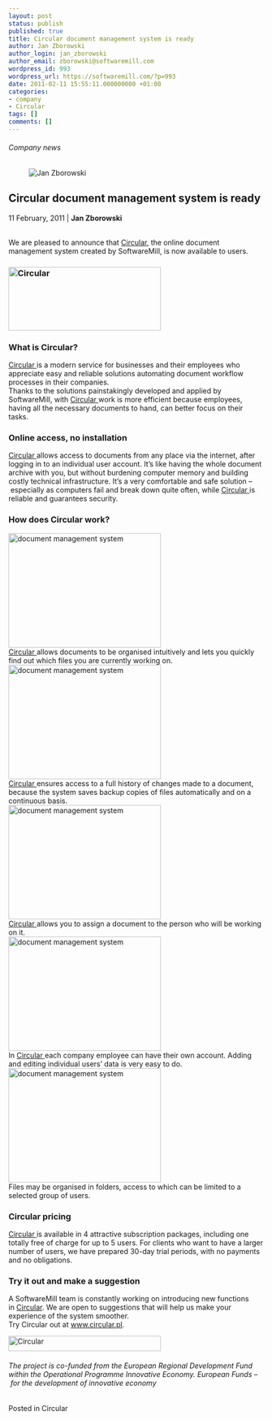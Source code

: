 ```yaml
---
layout: post
status: publish
published: true
title: Circular document management system is ready
author: Jan Zborowski
author_login: jan_zborowski
author_email: zborowski@softwaremill.com
wordpress_id: 993
wordpress_url: https://softwaremill.com/?p=993
date: 2011-02-11 15:55:11.000000000 +01:00
categories:
- company
- Circular
tags: []
comments: []
---
```


<h6>Company news</h6>
<div class="post-header clearfix">
<figure><div class="image"><img src="https://softwaremill.com/wp-content/uploads/2013/04/zborowski.jpg" alt="Jan Zborowski"></div></figure><div class="title">
<h2 class="font-dark-blue font-normal">Circular document management system is ready</h2>11 February, 2011 | <b>Jan Zborowski</b><br><br>
</div>
</div>
<div class="post-rows"><div class="text">
<p id="Postyarchiwalne-Circulardocumentmanagementsystemisready">We are pleased to announce that <a href="http://circular.pl/" rel="nofollow">Circular</a>, the online document management system created by SoftwareMill, is now available to users.</p>
<h3><img class="alignnone size-full wp-image-994" alt="Circular" src="https://softwaremill.com/wp-content/uploads/2013/08/circular_logo_final-300x125.png" width="300" height="125"></h3>
<h3 id="Postyarchiwalne-WhatisCircular?">What is Circular?</h3>
<p><a href="http://circular.pl/" rel="nofollow">Circular </a>is a modern service for businesses and their employees who appreciate easy and reliable solutions automating document workflow processes in their companies.<br>Thanks to the solutions painstakingly developed and applied by SoftwareMill, with <a href="http://circular.pl/" rel="nofollow">Circular </a>work is more efficient because employees, having all the necessary documents to hand, can better focus on their tasks.</p>
<h3 id="Postyarchiwalne-Onlineaccess,noinstallation">Online access, no installation</h3>
<p><a href="http://circular.pl/" rel="nofollow">Circular </a>allows access to documents from any place via the internet, after logging in to an individual user account. It’s like having the whole document archive with you, but without burdening computer memory and building costly technical infrastructure. It’s a very comfortable and safe solution – especially as computers fail and break down quite often, while <a href="http://circular.pl/" rel="nofollow">Circular </a>is reliable and guarantees security.</p>
<h3 id="Postyarchiwalne-HowdoesCircularwork?">How does Circular work?</h3>
<p><a href="https://softwaremill.com/wp-content/uploads/2013/08/assigned-300x225.png"><img class="alignnone size-full wp-image-995" alt="document management system" src="https://softwaremill.com/wp-content/uploads/2013/08/assigned-300x225.png" width="300" height="225"></a><br><a href="http://circular.pl/" rel="nofollow">Circular </a>allows documents to be organised intuitively and lets you quickly find out which files you are currently working on.<br><a href="https://softwaremill.com/wp-content/uploads/2013/08/history-300x225.png"><img class="alignnone size-full wp-image-996" alt="document management system" src="https://softwaremill.com/wp-content/uploads/2013/08/history-300x225.png" width="300" height="225"></a><br><a href="http://circular.pl/" rel="nofollow">Circular </a>ensures access to a full history of changes made to a document, because the system saves backup copies of files automatically and on a continuous basis.<br><a href="https://softwaremill.com/wp-content/uploads/2013/08/assign_to-300x225.png"><img class="alignnone size-full wp-image-997" alt="document management system" src="https://softwaremill.com/wp-content/uploads/2013/08/assign_to-300x225.png" width="300" height="225"></a><br><a href="http://circular.pl/" rel="nofollow">Circular </a>allows you to assign a document to the person who will be working on it.<br><a href="https://softwaremill.com/wp-content/uploads/2013/08/administration2-300x225.png"><img class="alignnone size-full wp-image-998" alt="document management system" src="https://softwaremill.com/wp-content/uploads/2013/08/administration2-300x225.png" width="300" height="225"></a><br>In <a href="http://circular.pl/" rel="nofollow">Circular </a>each company employee can have their own account. Adding and editing individual users’ data is very easy to do.<br><a href="https://softwaremill.com/wp-content/uploads/2013/08/security-300x225.png"><img class="alignnone size-full wp-image-999" alt="document management system" src="https://softwaremill.com/wp-content/uploads/2013/08/security-300x225.png" width="300" height="225"></a><br>Files may be organised in folders, access to which can be limited to a selected group of users.</p>
<h3 id="Postyarchiwalne-Circularpricing">Circular pricing</h3>
<p><a href="http://circular.pl/" rel="nofollow">Circular </a>is available in 4 attractive subscription packages, including one totally free of charge for up to 5 users. For clients who want to have a larger number of users, we have prepared 30-day trial periods, with no payments and no obligations.</p>
<h3 id="Postyarchiwalne-Tryitoutandmakeasuggestion">Try it out and make a suggestion</h3>
<p>A SoftwareMill team is constantly working on introducing new functions in <a href="http://circular.pl/" rel="nofollow">Circular</a>. We are open to suggestions that will help us make your experience of the system smoother.<br>Try Circular out at <a href="http://www.circular.pl/" rel="nofollow">www.circular.pl</a>.</p>
<p><a href="https://softwaremill.com/wp-content/uploads/2011/02/logos_softwaremill.png"><img class="alignnone size-medium wp-image-1002" alt="Circular" src="https://softwaremill.com/wp-content/uploads/2011/02/logos_softwaremill-300x30.png" width="300" height="30"></a></p>
<h6 id="Postyarchiwalne-Theprojectisco-fundedfromtheEuropeanRegionalDevelopmentFundwithintheOperationalProgrammeInnovativeEconomy.EuropeanFunds–forthedevelopmentofinnovativeeconomy">The project is co-funded from the European Regional Development Fund within the Operational Programme Innovative Economy. European Funds – for the development of innovative economy</h6>
</div></div>
<div class="post-footer">Posted in Circular</div>
